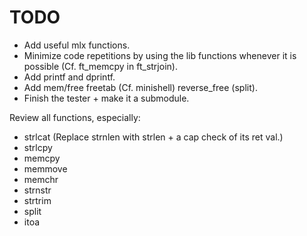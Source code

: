 
#           TODO

- Add useful mlx functions.
- Minimize code repetitions by using the lib functions whenever it is possible
  (Cf. ft_memcpy in ft_strjoin).
- Add printf and dprintf.
- Add mem/free freetab (Cf. minishell) reverse_free (split).
- Finish the tester + make it a submodule.

Review all functions, especially:
- strlcat (Replace strnlen with strlen + a cap check of its ret val.)
- strlcpy
- memcpy
- memmove
- memchr
- strnstr
- strtrim
- split
- itoa
